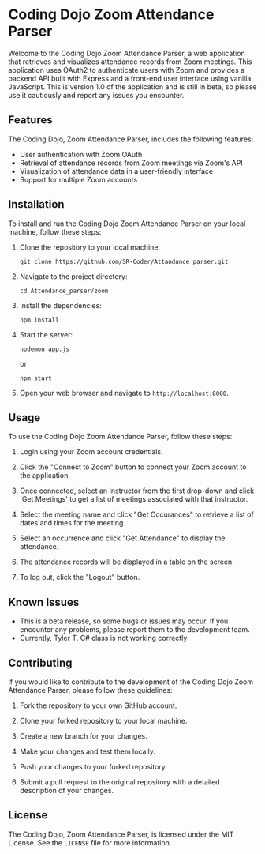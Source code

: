 # Coding Dojo Zoom Attendance Parser

Welcome to the Coding Dojo Zoom Attendance Parser, a web application that retrieves and visualizes attendance records from Zoom meetings. This application uses OAuth2 to authenticate users with Zoom and provides a backend API built with Express and a front-end user interface using vanilla JavaScript. This is version 1.0 of the application and is still in beta, so please use it cautiously and report any issues you encounter.

## Features

The Coding Dojo, Zoom Attendance Parser, includes the following features:

- User authentication with Zoom OAuth
- Retrieval of attendance records from Zoom meetings via Zoom's API
- Visualization of attendance data in a user-friendly interface
- Support for multiple Zoom accounts

## Installation

To install and run the Coding Dojo Zoom Attendance Parser on your local machine, follow these steps:

1. Clone the repository to your local machine:

    
    `git clone https://github.com/SR-Coder/Attandance_parser.git`

1. Navigate to the project directory:

    `cd Attendance_parser/zoom`

1. Install the dependencies:

    `npm install`

1. Start the server:

    `nodemon app.js`

    or

    `npm start`

1. Open your web browser and navigate to `http://localhost:8000`.

## Usage

To use the Coding Dojo Zoom Attendance Parser, follow these steps:

1. Login using your Zoom account credentials.

1. Click the "Connect to Zoom" button to connect your Zoom account to the application.

1. Once connected, select an Instructor from the first drop-down and click 'Get Meetings' to get a list of meetings associated with that instructor.

1. Select the meeting name and click "Get Occurances" to retrieve a list of dates and times for the meeting.

1. Select an occurrence and click "Get Attendance" to display the attendance.  

1. The attendance records will be displayed in a table on the screen.

1. To log out, click the "Logout" button.

## Known Issues

- This is a beta release, so some bugs or issues may occur. If you encounter any problems, please report them to the development team.
- Currently, Tyler T. C# class is not working correctly

## Contributing

If you would like to contribute to the development of the Coding Dojo Zoom Attendance Parser, please follow these guidelines:

1. Fork the repository to your own GitHub account.

2. Clone your forked repository to your local machine.

3. Create a new branch for your changes.

4. Make your changes and test them locally.

5. Push your changes to your forked repository.

6. Submit a pull request to the original repository with a detailed description of your changes.

## License

The Coding Dojo, Zoom Attendance Parser, is licensed under the MIT License. See the `LICENSE` file for more information.
  
